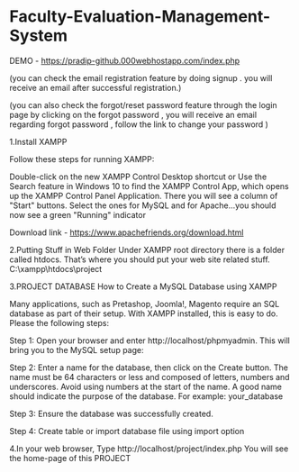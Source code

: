 # Faculty-Evaluation-Management-System  
DEMO - https://pradip-github.000webhostapp.com/index.php

(you can check the email registration feature by doing signup . you will receive an email after successful registration.)

(you can also check the forgot/reset password feature through the login page by clicking on the forgot password , you will receive an email regarding forgot password , follow the link to change your password )

1.Install XAMPP

Follow these steps for running XAMPP:

Double-click on the new XAMPP Control Desktop shortcut or Use the Search feature in Windows 10 to find the XAMPP Control App, which opens up the XAMPP Control Panel Application. There you will see a column of "Start" buttons. Select the ones for MySQL and for Apache...you should now see a green "Running" indicator

Download link - https://www.apachefriends.org/download.html

2.Putting Stuff in Web Folder
Under XAMPP root directory there is a folder called htdocs. That’s where you should put your web site related stuff. 
C:\xampp\htdocs\project

3.PROJECT DATABASE 
How to Create a MySQL Database using XAMPP
 
Many applications, such as Pretashop, Joomla!, Magento require an SQL database as part of their setup. 
With XAMPP installed, this is easy to do.
Please the following steps:

Step 1: Open your browser and enter http://localhost/phpmyadmin. This will bring you to the MySQL setup page:

Step 2: Enter a name for the database, then click on the Create button. 
The name must be 64 characters or less and composed of letters, numbers and underscores.
Avoid using numbers at the start of the name. A good name should indicate the purpose of the database. For example: your_database

Step 3: Ensure the database was successfully created.

Step 4: Create table or import database file using import option

4.In your web browser, Type http://localhost/project/index.php You will see the home-page of this PROJECT 
